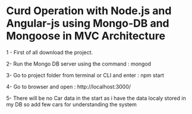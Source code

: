 # Curd Operation with Node.js and Angular-js using Mongo-DB and Mongoose in MVC Architecture

1 - First of all download the project.

2- Run the Mongo DB server using the command : mongod  

3- Go to project folder from terminal or CLI and enter : npm start 

4- Go to browser and open : http://localhost:3000/ 

5- There will be no Car data in the start as i have the data localy stored in my DB so add few cars for understanding the system


